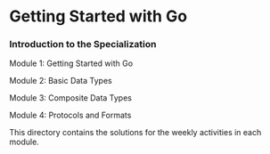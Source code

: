 # Getting Started with Go
### Introduction to the Specialization

Module 1: Getting Started with Go

Module 2: Basic Data Types

Module 3: Composite Data Types

Module 4: Protocols and Formats

This directory contains the solutions for the weekly activities in each module.
